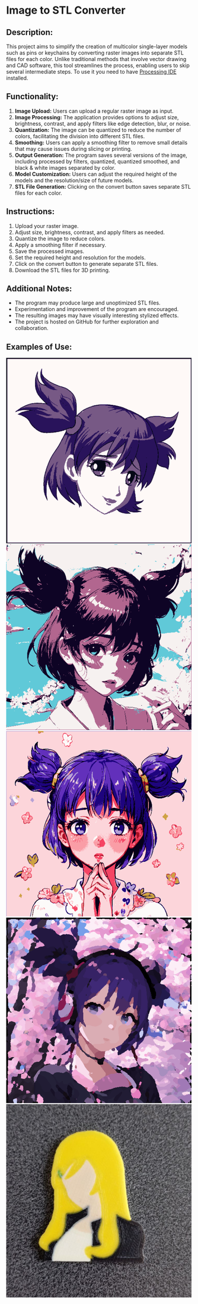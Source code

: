 <!DOCTYPE html>
<html lang="en">
<head>
  <meta charset="UTF-8">
  <meta name="viewport" content="width=device-width, initial-scale=1.0">
</head>
<body>
  <h1>Image to STL Converter</h1>

  <h2>Description:</h2>
  <p>This project aims to simplify the creation of multicolor single-layer models such as pins or keychains by converting raster images into separate STL files for each color. Unlike traditional methods that involve vector drawing and CAD software, this tool streamlines the process, enabling users to skip several intermediate steps. To use it you need to have <a href="https://processing.org/">Processing IDE</a> installed.</p>

  <h2>Functionality:</h2>
  <ol>
    <li><strong>Image Upload:</strong> Users can upload a regular raster image as input.</li>
    <li><strong>Image Processing:</strong> The application provides options to adjust size, brightness, contrast, and apply filters like edge detection, blur, or noise.</li>
    <li><strong>Quantization:</strong> The image can be quantized to reduce the number of colors, facilitating the division into different STL files.</li>
    <li><strong>Smoothing:</strong> Users can apply a smoothing filter to remove small details that may cause issues during slicing or printing.</li>
    <li><strong>Output Generation:</strong> The program saves several versions of the image, including processed by filters, quantized, quantized smoothed, and black & white images separated by color.</li>
    <li><strong>Model Customization:</strong> Users can adjust the required height of the models and the resolution/size of future models.</li>
    <li><strong>STL File Generation:</strong> Clicking on the convert button saves separate STL files for each color.</li>
  </ol>

  <h2>Instructions:</h2>
  <ol>
    <li>Upload your raster image.</li>
    <li>Adjust size, brightness, contrast, and apply filters as needed.</li>
    <li>Quantize the image to reduce colors.</li>
    <li>Apply a smoothing filter if necessary.</li>
    <li>Save the processed images.</li>
    <li>Set the required height and resolution for the models.</li>
    <li>Click on the convert button to generate separate STL files.</li>
    <li>Download the STL files for 3D printing.</li>
  </ol>

  <h2>Additional Notes:</h2>
  <ul>
    <li>The program may produce large and unoptimized STL files.</li>
    <li>Experimentation and improvement of the program are encouraged.</li>
    <li>The resulting images may have visually interesting stylized effects.</li>
    <li>The project is hosted on GitHub for further exploration and collaboration.</li>
  </ul>

  <h2>Examples of Use:</h2>
  <img src="Examples/Example1.png" alt="Examples of Use" width="500">
  <img src="Examples/Example2.png" alt="Examples of Use" width="500">
  <img src="Examples/Example3.png" alt="Examples of Use" width="500">
  <img src="Examples/Example4.png" alt="Examples of Use" width="500">
  <img src="Examples/Example5.jpg" alt="Examples of Use" width="500">
</body>
</html>
